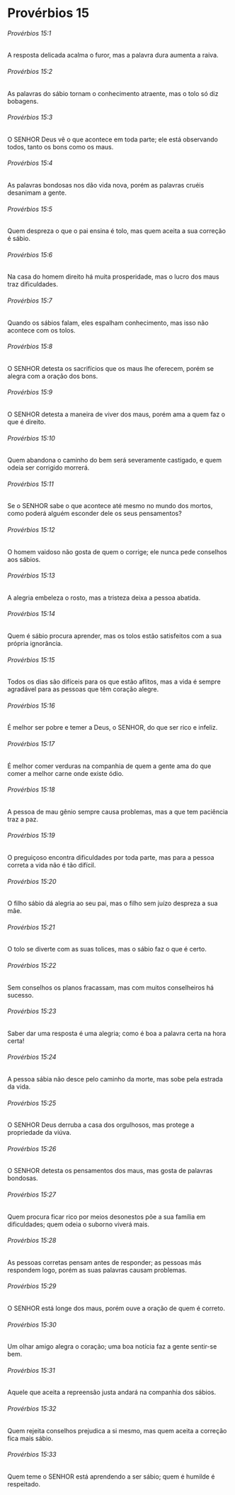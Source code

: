 # Provérbios 15

###### Provérbios 15:1

A resposta delicada acalma o furor, mas a palavra dura aumenta a raiva.

###### Provérbios 15:2

As palavras do sábio tornam o conhecimento atraente, mas o tolo só diz bobagens.

###### Provérbios 15:3

O SENHOR Deus vê o que acontece em toda parte; ele está observando todos, tanto os bons como os maus.

###### Provérbios 15:4

As palavras bondosas nos dão vida nova, porém as palavras cruéis desanimam a gente.

###### Provérbios 15:5

Quem despreza o que o pai ensina é tolo, mas quem aceita a sua correção é sábio.

###### Provérbios 15:6

Na casa do homem direito há muita prosperidade, mas o lucro dos maus traz dificuldades.

###### Provérbios 15:7

Quando os sábios falam, eles espalham conhecimento, mas isso não acontece com os tolos.

###### Provérbios 15:8

O SENHOR detesta os sacrifícios que os maus lhe oferecem, porém se alegra com a oração dos bons.

###### Provérbios 15:9

O SENHOR detesta a maneira de viver dos maus, porém ama a quem faz o que é direito.

###### Provérbios 15:10

Quem abandona o caminho do bem será severamente castigado, e quem odeia ser corrigido morrerá.

###### Provérbios 15:11

Se o SENHOR sabe o que acontece até mesmo no mundo dos mortos, como poderá alguém esconder dele os seus pensamentos?

###### Provérbios 15:12

O homem vaidoso não gosta de quem o corrige; ele nunca pede conselhos aos sábios.

###### Provérbios 15:13

A alegria embeleza o rosto, mas a tristeza deixa a pessoa abatida.

###### Provérbios 15:14

Quem é sábio procura aprender, mas os tolos estão satisfeitos com a sua própria ignorância.

###### Provérbios 15:15

Todos os dias são difíceis para os que estão aflitos, mas a vida é sempre agradável para as pessoas que têm coração alegre.

###### Provérbios 15:16

É melhor ser pobre e temer a Deus, o SENHOR, do que ser rico e infeliz.

###### Provérbios 15:17

É melhor comer verduras na companhia de quem a gente ama do que comer a melhor carne onde existe ódio.

###### Provérbios 15:18

A pessoa de mau gênio sempre causa problemas, mas a que tem paciência traz a paz.

###### Provérbios 15:19

O preguiçoso encontra dificuldades por toda parte, mas para a pessoa correta a vida não é tão difícil.

###### Provérbios 15:20

O filho sábio dá alegria ao seu pai, mas o filho sem juízo despreza a sua mãe.

###### Provérbios 15:21

O tolo se diverte com as suas tolices, mas o sábio faz o que é certo.

###### Provérbios 15:22

Sem conselhos os planos fracassam, mas com muitos conselheiros há sucesso.

###### Provérbios 15:23

Saber dar uma resposta é uma alegria; como é boa a palavra certa na hora certa!

###### Provérbios 15:24

A pessoa sábia não desce pelo caminho da morte, mas sobe pela estrada da vida.

###### Provérbios 15:25

O SENHOR Deus derruba a casa dos orgulhosos, mas protege a propriedade da viúva.

###### Provérbios 15:26

O SENHOR detesta os pensamentos dos maus, mas gosta de palavras bondosas.

###### Provérbios 15:27

Quem procura ficar rico por meios desonestos põe a sua família em dificuldades; quem odeia o suborno viverá mais.

###### Provérbios 15:28

As pessoas corretas pensam antes de responder; as pessoas más respondem logo, porém as suas palavras causam problemas.

###### Provérbios 15:29

O SENHOR está longe dos maus, porém ouve a oração de quem é correto.

###### Provérbios 15:30

Um olhar amigo alegra o coração; uma boa notícia faz a gente sentir-se bem.

###### Provérbios 15:31

Aquele que aceita a repreensão justa andará na companhia dos sábios.

###### Provérbios 15:32

Quem rejeita conselhos prejudica a si mesmo, mas quem aceita a correção fica mais sábio.

###### Provérbios 15:33

Quem teme o SENHOR está aprendendo a ser sábio; quem é humilde é respeitado.

